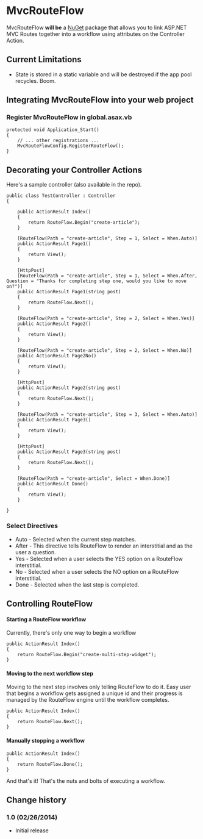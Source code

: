 MvcRouteFlow
============
MvcRouteFlow **will be** a [NuGet](http://nuget.org/) package that allows you to link ASP.NET MVC Routes together into a workflow using attributes on the Controller Action.

## Current Limitations ##

* State is stored in a static variable and will be destroyed if the app pool recycles. Boom.

## Integrating MvcRouteFlow into your web project

### Register MvcRouteFlow in global.asax.vb

	protected void Application_Start()
    {
        // ... other registrations ...
        MvcRouteFlowConfig.RegisterRouteFlow();
    }

## Decorating your Controller Actions ##

Here's a sample controller (also available in the repo).

	public class TestController : Controller
    {
        
        public ActionResult Index()
        {
            return RouteFlow.Begin("create-article");
        }

        [RouteFlow(Path = "create-article", Step = 1, Select = When.Auto)]
        public ActionResult Page1()
        {
            return View();
        }

        [HttpPost]
        [RouteFlow(Path = "create-article", Step = 1, Select = When.After, Question = "Thanks for completing step one, would you like to move on?")]
        public ActionResult Page1(string post)
        {
            return RouteFlow.Next();
        }

        [RouteFlow(Path = "create-article", Step = 2, Select = When.Yes)]
        public ActionResult Page2()
        {
            return View();
        }

        [RouteFlow(Path = "create-article", Step = 2, Select = When.No)]
        public ActionResult Page2No()
        {
            return View();
        }

        [HttpPost]
        public ActionResult Page2(string post)
        {
            return RouteFlow.Next();
        }

        [RouteFlow(Path = "create-article", Step = 3, Select = When.Auto)]
        public ActionResult Page3()
        {
            return View();
        }

        [HttpPost]
        public ActionResult Page3(string post)
        {
            return RouteFlow.Next();
        }

        [RouteFlow(Path = "create-article", Select = When.Done)]
        public ActionResult Done()
        {
            return View();
        }

    }

### Select Directives ###

* Auto - Selected when the current step matches.
* After - This directive tells RouteFlow to render an interstitial and as the user a question.
* Yes - Selected when a user selects the YES option on a RouteFlow interstitial.
* No - Selected when a user selects the NO option on a RouteFlow interstitial.
* Done - Selected when the last step is completed.


## Controlling RouteFlow ##

#### Starting a RouteFlow workflow ####

Currently, there's only one way to begin a workflow

	public ActionResult Index()
    {
        return RouteFlow.Begin("create-multi-step-widget");
    }


#### Moving to the next workflow step ####

Moving to the next step involves only telling RouteFlow to do it. Easy user that begins a workflow gets assigned a unique id and their progress is managed by the RouteFlow engine until the workflow completes.

	public ActionResult Index()
    {
        return RouteFlow.Next();
    }


#### Manually stopping a workflow ####

	public ActionResult Index()
    {
        return RouteFlow.Done();
    }

And that's it! That's the nuts and bolts of executing a workflow.


## Change history

### 1.0 (02/26/2014)

* Initial release
